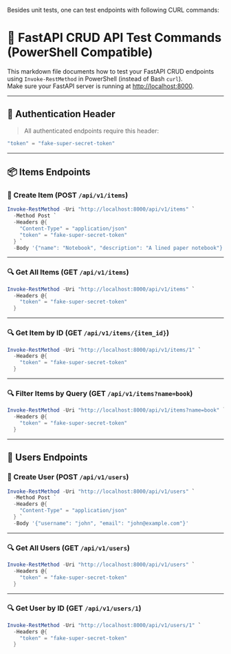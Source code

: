 Besides unit tests, one can test endpoints with following CURL commands:

# 🧪 FastAPI CRUD API Test Commands (PowerShell Compatible)

This markdown file documents how to test your FastAPI CRUD endpoints using `Invoke-RestMethod` in PowerShell (instead of Bash `curl`).  
Make sure your FastAPI server is running at [http://localhost:8000](http://localhost:8000).

---

## 🔐 Authentication Header

> All authenticated endpoints require this header:

```powershell
"token" = "fake-super-secret-token"
```

---

## 📦 Items Endpoints

### 📃 Create Item (POST `/api/v1/items`)

```powershell
Invoke-RestMethod -Uri "http://localhost:8000/api/v1/items" `
  -Method Post `
  -Headers @{
    "Content-Type" = "application/json"
    "token" = "fake-super-secret-token"
  } `
  -Body '{"name": "Notebook", "description": "A lined paper notebook"}'
```

---

### 🔍 Get All Items (GET `/api/v1/items`)

```powershell
Invoke-RestMethod -Uri "http://localhost:8000/api/v1/items" `
  -Headers @{
    "token" = "fake-super-secret-token"
  }
```

---

### 🔍 Get Item by ID (GET `/api/v1/items/{item_id}`)

```powershell
Invoke-RestMethod -Uri "http://localhost:8000/api/v1/items/1" `
  -Headers @{
    "token" = "fake-super-secret-token"
  }
```

---

### 🔍 Filter Items by Query (GET `/api/v1/items?name=book`)

```powershell
Invoke-RestMethod -Uri "http://localhost:8000/api/v1/items?name=book" `
  -Headers @{
    "token" = "fake-super-secret-token"
  }
```

---

## 👤 Users Endpoints

### 📃 Create User (POST `/api/v1/users`)

```powershell
Invoke-RestMethod -Uri "http://localhost:8000/api/v1/users" `
  -Method Post `
  -Headers @{
    "Content-Type" = "application/json"
  } `
  -Body '{"username": "john", "email": "john@example.com"}'
```

---

### 🔍 Get All Users (GET `/api/v1/users`)

```powershell
Invoke-RestMethod -Uri "http://localhost:8000/api/v1/users" `
  -Headers @{
    "token" = "fake-super-secret-token"
  }
```

---

### 🔍 Get User by ID (GET `/api/v1/users/1`)

```powershell
Invoke-RestMethod -Uri "http://localhost:8000/api/v1/users/1" `
  -Headers @{
    "token" = "fake-super-secret-token"
  }
```
